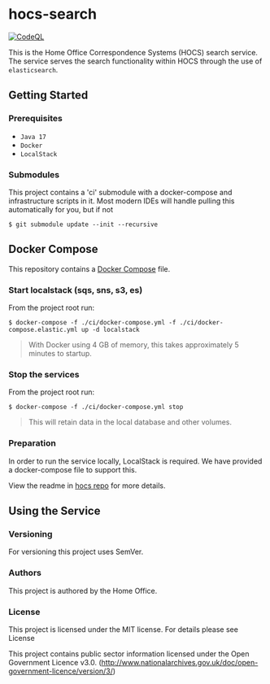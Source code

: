 # hocs-search

[![CodeQL](https://github.com/UKHomeOffice/hocs-search/actions/workflows/codeql-analysis.yml/badge.svg)](https://github.com/UKHomeOffice/hocs-search/actions/workflows/codeql-analysis.yml)

This is the Home Office Correspondence Systems (HOCS) search service. The service serves the search functionality within HOCS through the use of `elasticsearch`. 

## Getting Started

### Prerequisites

* ```Java 17```
* ```Docker```
* ```LocalStack```

### Submodules

This project contains a 'ci' submodule with a docker-compose and infrastructure scripts in it.
Most modern IDEs will handle pulling this automatically for you, but if not

```console
$ git submodule update --init --recursive
```

## Docker Compose

This repository contains a [Docker Compose](https://docs.docker.com/compose/)
file.

### Start localstack (sqs, sns, s3, es)
From the project root run:
```console
$ docker-compose -f ./ci/docker-compose.yml -f ./ci/docker-compose.elastic.yml up -d localstack 
```

>With Docker using 4 GB of memory, this takes approximately 5 minutes to startup.

### Stop the services
From the project root run:
```console
$ docker-compose -f ./ci/docker-compose.yml stop
```
> This will retain data in the local database and other volumes.

### Preparation

In order to run the service locally, LocalStack is required. 
We have provided a docker-compose file to support this. 

View the readme in [hocs repo](https://github.com/UKHomeOffice/hocs/blob/main/README.md) for more details.

## Using the Service

### Versioning

For versioning this project uses SemVer.

### Authors

This project is authored by the Home Office.

### License

This project is licensed under the MIT license. For details please see License

This project contains public sector information licensed under the Open Government Licence v3.0. (http://www.nationalarchives.gov.uk/doc/open-government-licence/version/3/)
